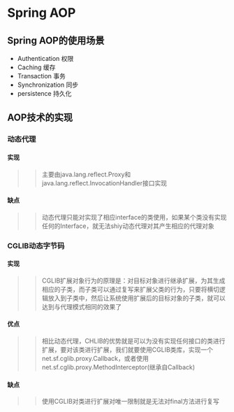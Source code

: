 # Spring AOP
## Spring AOP的使用场景
- Authentication 权限
- Caching 缓存
- Transaction 事务
- Synchronization 同步
- persistence 持久化
## AOP技术的实现
### 动态代理
#### 实现
>>主要由java.lang.reflect.Proxy和java.lang.reflect.InvocationHandler接口实现
#### 缺点
>>动态代理只能对实现了相应interface的类使用，如果某个类没有实现任何的Interface，就无法shiy动态代理对其产生相应的代理对象
### CGLIB动态字节码
#### 实现
>>CGLIB扩展对象行为的原理是：对目标对象进行继承扩展，为其生成相应的子类，而子类可以通过复写来扩展父类的行为，只要将横切逻辑放入到子类中，然后让系统使用扩展后的目标对象的子类，就可以达到与代理模式相同的效果了
#### 优点
>>相比动态代理，CHLIB的优势就是可以为没有实现任何接口的类进行扩展，要对该类进行扩展，我们就要使用CGLIB类库，实现一个net.sf.cglib.proxy.Callback，或者使用net.sf.cglib.proxy.MethodInterceptor(继承自Callback)
#### 缺点
>>使用CGLIB对类进行扩展对唯一限制就是无法对final方法进行复写
